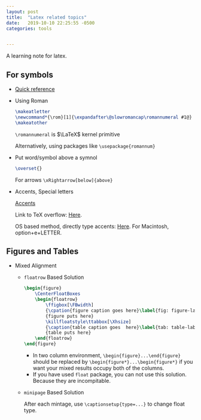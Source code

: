 ```yaml
---
layout: post
title:  "Latex related topics"
date:   2019-10-10 22:25:55 -0500
categories: tools


---
```


A learning note for latex.

## For symbols

- [Quick reference](/assets/resource/Symbols.pdf)

- Using Roman

  ```latex
  \makeatletter
  \newcommand*{\rom}[1]{\expandafter\@slowromancap\romannumeral #1@}
  \makeatother
  ```

  `\romannumeral` is $\LaTeX$  kernel primitive

  Alternatively, using packages like `\usepackage{romannum}` 

- Put word/symbol above a symnol

  ```latex
  \overset{}
  ```

  For arrows `\xRightarrow[below]{above}`
  
- Accents, Special letters

  [Accents](https://i.stack.imgur.com/fQHoV.png)

  Link to TeX overflow: [Here](https://tex.stackexchange.com/questions/8857/how-to-type-special-accented-letters-in-latex).

  OS based method, directly type accents: [Here](https://spanish.meta.stackexchange.com/questions/10/easy-way-to-type-accented-characters). For Macintosh, option+e+LETTER.

## Figures and Tables

- Mixed Alignment 

  - `floatrow` Based Solution
  
    ```latex
    \begin{figure}
    	\CenterFloatBoxes
    	\begin{floatrow}
    		\ffigbox[\FBwidth]
    		{\cpation{figure caption goes here}\label{fig: figure-label}}
    		{figure puts here}
    		\killfloatstyle\ttabbox[\Xhsize]
    		{\caption{table caption goes  here}\label{tab: table-label}}
    		{table puts here}
    	\end{floatrow}
    \end{figure}
    ```
  
    - In two column environment, `\begin{figure}...\end{figure}` should be replaced by `\begin{figure*}...\begin{figure*}` if you want your mixed results occupy both of the columns.
    - If you have used `float` package, you can not use this solution. Because they are incompitable.
  
  - `minipage` Based Solution
  
    After each mintage, use `\captionsetup{type=...}` to change float type.

